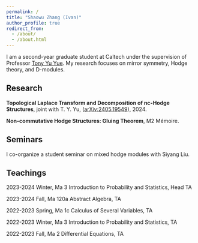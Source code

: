 ```yaml
---
permalink: /
title: "Shaowu Zhang (Ivan)"
author_profile: true
redirect_from: 
  - /about/
  - /about.html
---
```


I am a second-year graduate student at Caltech under the supervision of Professor [Tony Yu Yue](https://tyy.caltech.edu/). My research focuses on mirror symmetry, Hodge theory, and D-modules.

Research
------
**Topological Laplace Transform and Decomposition of nc-Hodge Structures**, joint with T. Y. Yu, ([arXiv:2405.19549]((https://arxiv.org/pdf/2405.19549))), 2024.

**Non-commutative Hodge Structures: Gluing Theorem**, M2 Mémoire.


Seminars
------
I co-organize a student seminar on mixed hodge modules with Siyang Liu.


Teachings
------
2023-2024 Winter, Ma 3 Introduction to Probability and Statistics, Head TA

2023-2024 Fall, Ma 120a Abstract Algebra, TA

2022-2023 Spring, Ma 1c Calculus of Several Variables, TA

2022-2023 Winter, Ma 3 Introduction to Probability and Statistics, TA

2022-2023 Fall, Ma 2 Differential Equations, TA 
